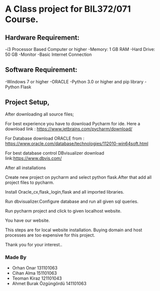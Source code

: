 # A Class project for BIL372/071 Course.

## Hardware Requirement:
-i3 Processor Based Computer or higher
-Memory: 1 GB RAM
-Hard Drive: 50 GB
-Monitor
-Basic Internet Connection

## Software Requirement:
-Windows 7 or higher
-ORACLE
-Python 3.0 or higher and pip library
-Python Flask


## Project Setup,
After downloading all source files;

For best experience you have to download Pycharm for ide. Here a download link : https://www.jetbrains.com/pycharm/download/


For Database download ORACLE from : https://www.oracle.com/database/technologies/112010-win64soft.html

For best database control DBvisualizer download link:https://www.dbvis.com/

After all installations

Create new project on pycharm and select python flask.After that add all project files to pycharm.

Install Oracle_cx,flask_login,flask and all imported libraries.

Run  dbvisualizer.Configure database and run all given  sql queries.

Run pycharm project and click to given localhost website.

You have our website.

This steps are for local website installation. Buying domain and host processes are too expensive for this project.

Thank you for your interest..

### Made By
* Orhan Onar
131101063
* Cihan Alma
151101063
* Teoman Kiraz
121101043 
* Ahmet Burak Özgüngördü
141101063
